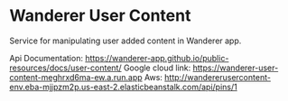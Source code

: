 <h1>Wanderer User Content</h1>

<p>
    Service for manipulating user added content in Wanderer app.
</p>

Api Documentation: https://wanderer-app.github.io/public-resources/docs/user-content/
Google cloud link: https://wanderer-user-content-meghrxd6ma-ew.a.run.app
Aws: http://wandererusercontent-env.eba-mjjpzm2p.us-east-2.elasticbeanstalk.com/api/pins/1